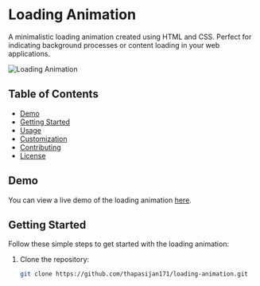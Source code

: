# Loading Animation

A minimalistic loading animation created using HTML and CSS. Perfect for indicating background processes or content loading in your web applications.

![Loading Animation](preview.gif)

## Table of Contents

- [Demo](#demo)
- [Getting Started](#getting-started)
- [Usage](#usage)
- [Customization](#customization)
- [Contributing](#contributing)
- [License](#license)

## Demo

You can view a live demo of the loading animation [here](#).

## Getting Started

Follow these simple steps to get started with the loading animation:

1. Clone the repository:

   ```bash
   git clone https://github.com/thapasijan171/loading-animation.git
